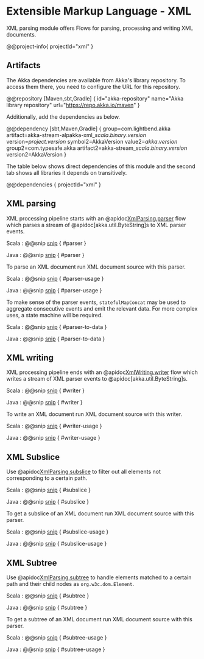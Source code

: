 # Extensible Markup Language - XML

XML parsing module offers Flows for parsing, processing and writing XML documents.


@@project-info{ projectId="xml" }

## Artifacts

The Akka dependencies are available from Akka's library repository. To access them there, you need to configure the URL for this repository.

@@repository [Maven,sbt,Gradle] {
id="akka-repository"
name="Akka library repository"
url="https://repo.akka.io/maven"
}

Additionally, add the dependencies as below.

@@dependency [sbt,Maven,Gradle] {
  group=com.lightbend.akka
  artifact=akka-stream-alpakka-xml_$scala.binary.version$
  version=$project.version$
  symbol2=AkkaVersion
  value2=$akka.version$
  group2=com.typesafe.akka
  artifact2=akka-stream_$scala.binary.version$
  version2=AkkaVersion
}

The table below shows direct dependencies of this module and the second tab shows all libraries it depends on transitively.

@@dependencies { projectId="xml" }


## XML parsing

XML processing pipeline starts with an @apidoc[XmlParsing.parser](XmlParsing$) flow which parses a stream of @apidoc[akka.util.ByteString]s to XML parser events.

Scala
: @@snip [snip](/xml/src/test/scala/docs/scaladsl/XmlProcessingSpec.scala) { #parser }

Java
: @@snip [snip](/xml/src/test/java/docs/javadsl/XmlParsingTest.java) { #parser }

To parse an XML document run XML document source with this parser.

Scala
: @@snip [snip](/xml/src/test/scala/docs/scaladsl/XmlProcessingSpec.scala) { #parser-usage }

Java
: @@snip [snip](/xml/src/test/java/docs/javadsl/XmlParsingTest.java) { #parser-usage }

To make sense of the parser events, `statefulMapConcat` may be used to aggregate consecutive events and emit the relevant data. For more complex uses, a state machine will be required.

Scala
: @@snip [snip](/xml/src/test/scala/docs/scaladsl/XmlProcessingSpec.scala) { #parser-to-data }

Java
: @@snip [snip](/xml/src/test/java/docs/javadsl/XmlParsingTest.java) { #parser-to-data }


## XML writing

XML processing pipeline ends with an @apidoc[XmlWriting.writer](XmlWriting$) flow which writes a stream of XML parser events to @apidoc[akka.util.ByteString]s.

Scala
: @@snip [snip](/xml/src/test/scala/docs/scaladsl/XmlWritingSpec.scala) { #writer }

Java
: @@snip [snip](/xml/src/test/java/docs/javadsl/XmlWritingTest.java) { #writer }

To write an XML document run XML document source with this writer.

Scala
: @@snip [snip](/xml/src/test/scala/docs/scaladsl/XmlWritingSpec.scala) { #writer-usage }

Java
: @@snip [snip](/xml/src/test/java/docs/javadsl/XmlWritingTest.java) { #writer-usage }

## XML Subslice

Use @apidoc[XmlParsing.subslice](XmlParsing$) to filter out all elements not corresponding to a certain path.

Scala
: @@snip [snip](/xml/src/test/scala/docs/scaladsl/XmlSubsliceSpec.scala) { #subslice }

Java
: @@snip [snip](/xml/src/test/java/docs/javadsl/XmlParsingTest.java) { #subslice }

To get a subslice of an XML document run XML document source with this parser.

Scala
: @@snip [snip](/xml/src/test/scala/docs/scaladsl/XmlSubsliceSpec.scala) { #subslice-usage }

Java
: @@snip [snip](/xml/src/test/java/docs/javadsl/XmlParsingTest.java) { #subslice-usage }

## XML Subtree

Use @apidoc[XmlParsing.subtree](XmlParsing$) to handle elements matched to a certain path and their child nodes as `org.w3c.dom.Element`.

Scala
: @@snip [snip](/xml/src/test/scala/docs/scaladsl/XmlSubtreeSpec.scala) { #subtree }

Java
: @@snip [snip](/xml/src/test/java/docs/javadsl/XmlParsingTest.java) { #subtree }

To get a subtree of an XML document run XML document source with this parser.

Scala
: @@snip [snip](/xml/src/test/scala/docs/scaladsl/XmlSubtreeSpec.scala) { #subtree-usage }

Java
: @@snip [snip](/xml/src/test/java/docs/javadsl/XmlParsingTest.java) { #subtree-usage }


